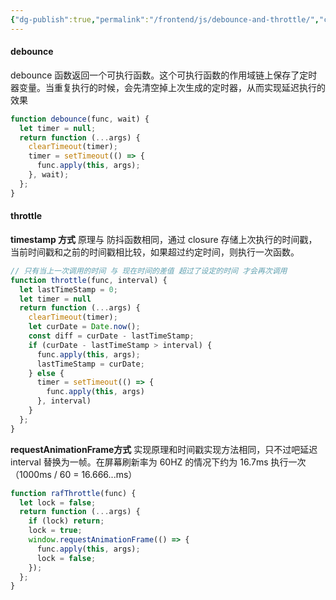```yaml
---
{"dg-publish":true,"permalink":"/frontend/js/debounce-and-throttle/","created":"2024-02-29T11:19:18.000+08:00","updated":"2024-02-29T11:19:18.000+08:00"}
---
```


#### debounce
debounce 函数返回一个可执行函数。这个可执行函数的作用域链上保存了定时器变量。当重复执行的时候，会先清空掉上次生成的定时器，从而实现延迟执行的效果
```js
function debounce(func, wait) {
  let timer = null;
  return function (...args) {
    clearTimeout(timer);
    timer = setTimeout(() => {
      func.apply(this, args);
    }, wait);
  };
}
```
<!--ID: 1709174096543-->

#### throttle
**timestamp 方式**
原理与 防抖函数相同，通过 closure 存储上次执行的时间戳，当前时间戳和之前的时间戳相比较，如果超过约定时间，则执行一次函数。
```js
// 只有当上一次调用的时间 与 现在时间的差值 超过了设定的时间 才会再次调用
function throttle(func, interval) {
  let lastTimeStamp = 0;
  let timer = null
  return function (...args) {
    clearTimeout(timer);
    let curDate = Date.now();
    const diff = curDate - lastTimeStamp;
    if (curDate - lastTimeStamp > interval) {
      func.apply(this, args);
      lastTimeStamp = curDate;
    } else {
      timer = setTimeout(() => {
        func.apply(this, args)
      }, interval)
    }
  };
}
```
**requestAnimationFrame方式**
实现原理和时间戳实现方法相同，只不过吧延迟 interval 替换为一帧。在屏幕刷新率为 60HZ 的情况下约为 16.7ms 执行一次（1000ms / 60 = 16.666...ms）
```js
function rafThrottle(func) {
  let lock = false;
  return function (...args) {
    if (lock) return;
    lock = true;
    window.requestAnimationFrame(() => {
      func.apply(this, args);
      lock = false;
    });
  };
}
```
<!--ID: 1709174096549-->
